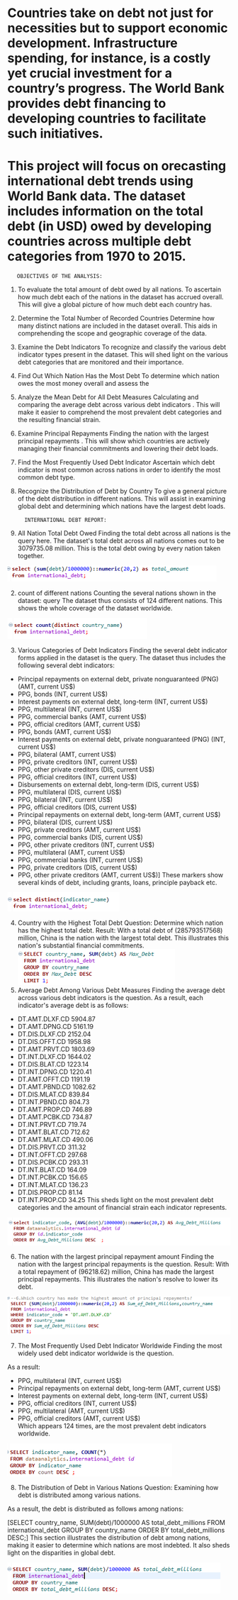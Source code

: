 # Countries take on debt not just for necessities but to support economic development. Infrastructure spending, for instance, is a costly yet crucial investment for a country’s progress. The World Bank provides debt financing to developing countries to facilitate such initiatives.

# This project will focus on orecasting international debt trends using World Bank data. The dataset includes information on the total debt (in USD) owed by developing countries across multiple debt categories from 1970 to 2015.

       OBJECTIVES OF THE ANALYSIS:
1. To evaluate the total amount of debt owed by all nations.
To ascertain how much debt each of the nations in the dataset has accrued overall. This will give a global picture of how much debt each country has.


3. Determine the Total Number of Recorded Countries
Determine how many distinct nations are included in the dataset overall. This aids in comprehending the scope and geographic coverage of the data.

4. Examine the Debt Indicators
To recognize and classify the various debt indicator types present in the dataset. This will shed light on the various debt categories that are monitored and their importance.

5. Find Out Which Nation Has the Most Debt
To determine which nation owes the most money overall and assess the

6. Analyze the Mean Debt for All Debt Measures
Calculating and comparing the average debt across various debt indicators . This will make it easier to comprehend the most prevalent debt categories and the resulting financial strain.

7. Examine Principal Repayments
Finding the nation with the largest principal repayments . This will show which countries are actively managing their financial commitments and lowering their debt loads.

8. Find the Most Frequently Used Debt Indicator
Ascertain which debt indicator is most common across nations in order to identify the most common debt type.

9. Recognize the Distribution of Debt by Country
To give a general picture of the debt distribution in different nations. This will assist in examining global debt and determining which nations have the largest debt loads.


         INTERNATIONAL DEBT REPORT:
 1. All Nation Total Debt Owed
Finding the total debt across all nations is the query here.
The dataset's total debt across all nations comes out to be 3079735.08 million. This is the total debt owing by every nation taken together.

![Query](Images/Q.1.png)

2. count of different nations
Counting the several nations shown in the dataset: query
The dataset thus consists of 124 different nations. This shows the whole coverage of the dataset worldwide.

![Query](Images/Q.2.png)

3. Various Categories of Debt Indicators
Finding the several debt indicator forms applied in the dataset is the query.
The dataset thus includes the following several debt indicators:

- Principal repayments on external debt, private nonguaranteed (PNG) (AMT, current US$)
- PPG, bonds (INT, current US$)
- Interest payments on external debt, long-term (INT, current US$)
- PPG, multilateral (INT, current US$)
- PPG, commercial banks (AMT, current US$)
- PPG, official creditors (AMT, current US$)
- PPG, bonds (AMT, current US$)
- Interest payments on external debt, private nonguaranteed (PNG) (INT, current US$)
- PPG, bilateral (AMT, current US$)
- PPG, private creditors (INT, current US$)
- PPG, other private creditors (DIS, current US$)
- PPG, official creditors (INT, current US$)
- Disbursements on external debt, long-term (DIS, current US$)
- PPG, multilateral (DIS, current US$)
- PPG, bilateral (INT, current US$)
- PPG, official creditors (DIS, current US$)
- Principal repayments on external debt, long-term (AMT, current US$)
- PPG, bilateral (DIS, current US$)
- PPG, private creditors (AMT, current US$)
- PPG, commercial banks (DIS, current US$)
- PPG, other private creditors (INT, current US$)
- PPG, multilateral (AMT, current US$)
- PPG, commercial banks (INT, current US$)
- PPG, private creditors (DIS, current US$)
- PPG, other private creditors (AMT, current US$)] 
These markers show several kinds of debt, including grants, loans, principle payback etc.

![Query](Images/Q.3.png)

4. Country with the Highest Total Debt Question: Determine which nation has the highest total debt.
Result: With a total debt of (285793517568) million, China is the nation with the largest total debt. This illustrates this nation's substantial financial commitments.
![Query](Images/Q.4.png)
5. Average Debt Among Various Debt Measures
Finding the average debt across various debt indicators is the question.
As a result, each indicator's average debt is as follows:

- DT.AMT.DLXF.CD	5904.87
- DT.AMT.DPNG.CD	5161.19
- DT.DIS.DLXF.CD	2152.04
- DT.DIS.OFFT.CD	1958.98
- DT.AMT.PRVT.CD	1803.69
- DT.INT.DLXF.CD	1644.02
- DT.DIS.BLAT.CD	1223.14
- DT.INT.DPNG.CD	1220.41
- DT.AMT.OFFT.CD	1191.19
- DT.AMT.PBND.CD	1082.62
- DT.DIS.MLAT.CD	839.84
- DT.INT.PBND.CD	804.73
- DT.AMT.PROP.CD	746.89
- DT.AMT.PCBK.CD	734.87
- DT.INT.PRVT.CD	719.74
- DT.AMT.BLAT.CD	712.62
- DT.AMT.MLAT.CD	490.06
- DT.DIS.PRVT.CD	311.32
- DT.INT.OFFT.CD	297.68
- DT.DIS.PCBK.CD	293.31
- DT.INT.BLAT.CD	164.09
- DT.INT.PCBK.CD	156.65
- DT.INT.MLAT.CD	136.23
- DT.DIS.PROP.CD	81.14
- DT.INT.PROP.CD	34.25
This sheds light on the most prevalent debt categories and the amount of financial strain each indicator represents.

![Query](Images/Q.5.png)


6. The nation with the largest principal repayment amount
Finding the nation with the largest principal repayments is the question.
Result: With a total repayment of (96218.62) million, China has made the largest principal repayments. This illustrates the nation's resolve to lower its debt.

![Query](Images/Q.6.png)

7. The Most Frequently Used Debt Indicator Worldwide
Finding the most widely used debt indicator worldwide is the question.

As a result:
- PPG, multilateral (INT, current US$)	                             
- Principal repayments on external debt, long-term (AMT, current US$)	 
- Interest payments on external debt, long-term (INT, current US$)	
-  PPG, official creditors (INT, current US$)                	       
- PPG, multilateral (AMT, current US$)	                            
- PPG, official creditors (AMT, current US$)	                             
Which appears 124 times, are the most prevalent debt indicators worldwide.
  

![Query](Images/Q.7.png)

8. The Distribution of Debt in Various Nations
Question: Examining how debt is distributed among various nations.

As a result, the debt is distributed as follows among nations:

[SELECT country_name, SUM(debt)/1000000 AS total_debt_millions
FROM international_debt
GROUP BY country_name
ORDER BY total_debt_millions DESC;] This section illustrates the distribution of debt among nations, making it easier to determine which nations are most indebted. It also sheds light on the disparities in global debt.

![Query](Images/Q.8.png)

